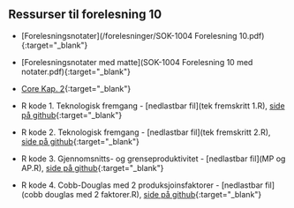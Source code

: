 ## Ressurser til forelesning 10

- [Forelesningsnotater](/forelesninger/SOK-1004 Forelesning 10.pdf){:target="_blank"}

- [Forelesningsnotater med matte](SOK-1004 Forelesning 10 med notater.pdf){:target="_blank"}

- [Core Kap. 2](https://www.core-econ.org/the-economy/book/text/02.html){:target="_blank"}

- R kode 1. Teknologisk fremgang - [nedlastbar fil](tek fremskritt 1.R), [side på github](https://github.com/uit-sok-1004-h21/uit-sok-1004-h21.github.io/blob/main/tek%20fremskritt%201.R){:target="_blank"}
- R kode 2. Teknologisk fremgang - [nedlastbar fil](tek fremskritt 2.R), [side på github](https://github.com/uit-sok-1004-h21/uit-sok-1004-h21.github.io/blob/main/tek%20fremskritt%202.R){:target="_blank"}
- R kode 3. Gjennomsnitts- og grenseproduktivitet - [nedlastbar fil](MP og AP.R), [side på github](https://github.com/uit-sok-1004-h21/uit-sok-1004-h21.github.io/blob/main/MP%20og%20AP.R){:target="_blank"}
- R kode 4. Cobb-Douglas med 2 produksjoinsfaktorer - [nedlastbar fil](cobb douglas med 2 faktorer.R), [side på github](https://github.com/uit-sok-1004-h21/uit-sok-1004-h21.github.io/blob/main/cobb%20douglas%20med%202%20faktorer.R){:target="_blank"}
